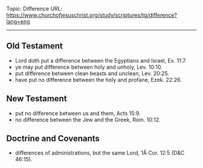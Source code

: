 Topic: Difference
URL: https://www.churchofjesuschrist.org/study/scriptures/tg/difference?lang=eng

---

## Old Testament

- Lord doth put a difference between the Egyptians and Israel, Ex. 11:7.
- ye may put difference between holy and unholy, Lev. 10:10.
- put difference between clean beasts and unclean, Lev. 20:25.
- have put no difference between the holy and profane, Ezek. 22:26.

## New Testament

- put no difference between us and them, Acts 15:9.
- no difference between the Jew and the Greek, Rom. 10:12.

## Doctrine and Covenants

- differences of administrations, but the same Lord, 1Â Cor. 12:5 (D&C 46:15).

